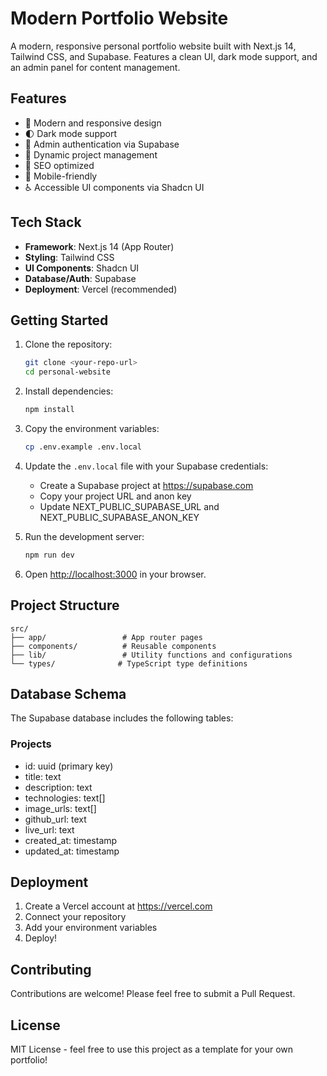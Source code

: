 # Modern Portfolio Website

A modern, responsive personal portfolio website built with Next.js 14, Tailwind CSS, and Supabase. Features a clean UI, dark mode support, and an admin panel for content management.

## Features

- 🎨 Modern and responsive design
- 🌓 Dark mode support
- 🔐 Admin authentication via Supabase
- 📝 Dynamic project management
- 🎯 SEO optimized
- 📱 Mobile-friendly
- ♿ Accessible UI components via Shadcn UI

## Tech Stack

- **Framework**: Next.js 14 (App Router)
- **Styling**: Tailwind CSS
- **UI Components**: Shadcn UI
- **Database/Auth**: Supabase
- **Deployment**: Vercel (recommended)

## Getting Started

1. Clone the repository:
   ```bash
   git clone <your-repo-url>
   cd personal-website
   ```

2. Install dependencies:
   ```bash
   npm install
   ```

3. Copy the environment variables:
   ```bash
   cp .env.example .env.local
   ```

4. Update the `.env.local` file with your Supabase credentials:
   - Create a Supabase project at https://supabase.com
   - Copy your project URL and anon key
   - Update NEXT_PUBLIC_SUPABASE_URL and NEXT_PUBLIC_SUPABASE_ANON_KEY

5. Run the development server:
   ```bash
   npm run dev
   ```

6. Open [http://localhost:3000](http://localhost:3000) in your browser.

## Project Structure

```
src/
├── app/                 # App router pages
├── components/          # Reusable components
├── lib/                 # Utility functions and configurations
└── types/              # TypeScript type definitions
```

## Database Schema

The Supabase database includes the following tables:

### Projects
- id: uuid (primary key)
- title: text
- description: text
- technologies: text[]
- image_urls: text[]
- github_url: text
- live_url: text
- created_at: timestamp
- updated_at: timestamp

## Deployment

1. Create a Vercel account at https://vercel.com
2. Connect your repository
3. Add your environment variables
4. Deploy!

## Contributing

Contributions are welcome! Please feel free to submit a Pull Request.

## License

MIT License - feel free to use this project as a template for your own portfolio! 